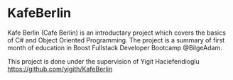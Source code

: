 # KafeBerlin

Kafe Berlin (Cafe Berlin) is an introductary project which covers the basics of C# and Object Oriented Programming.
The project is a summary of first month of education in Boost Fullstack Developer Bootcamp @BilgeAdam.

This project is done under the supervision of Yigit Haciefendioglu
https://github.com/yigith/KafeBerlin
